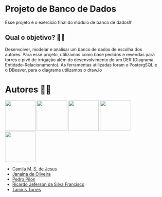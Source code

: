 # Projeto de Banco de Dados

Esse projeto é o exercício final do módulo de banco de dados#

## Qual o objetivo? 👩‍💻 

Desenvolver, modelar e analisar um banco de dados de escolha dos autores. Para esse projeto, utilizamos como base pedidos e revendas para torres e pivô de irrigação além do desenvolvimento de um DER (Diagrama Entidade-Relacionamento).
As ferramentas utilizadas foram o PostergSQL e o DBeaver, para o diagrama utilizamos o draw.io

# Autores 👩‍🏫

<img src="https://github.com/camilamsdejesus.png" width="100px;"/> <img src="https://github.com/J07A.png" width="100px;"/> <img src="https://github.com/J07A.png" width="100px;"/> <img src="https://github.com/totorourbem.png" width="100px;"/> <img src="https://github.com/tamitorres.png" width="100px;"/>

* [Camila M. S. de Jesus](https://github.com/camilamsdejesus)
* [Janaina de Oliveira](https://github.com/J07A)
* [Pedro Pilon](https://github.com/PedroPilon19/Exerc-cios-e-Projetos-m-dulo-2-)
* [Ricardo Jeferson da Silva Francisco](https://github.com/totorourbem)
* [Tamiris Torres](https://github.com/tamitorres)

